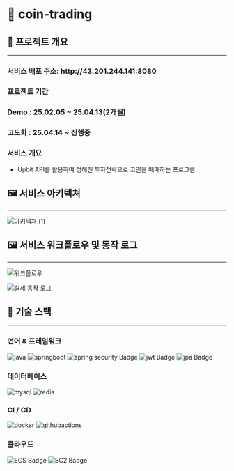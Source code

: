 # 💸 coin-trading

## 📝 프로젝트 개요

-----------------------
<h3>서비스 배포 주소: http://43.201.244.141:8080</h3>

<h3>프로젝트 기간</h3>
  <h3>Demo : 25.02.05 ~ 25.04.13(2개월)</h3>
  <h3>고도화 : 25.04.14 ~ 진행중</h3>

<h3>서비스 개요</h3>

- Upbit API를 활용하여 정해진 투자전략으로 코인을 매매하는 프로그램

## 🖼️ 서비스 아키텍쳐

----------------------
![아키텍쳐 (1)](https://github.com/user-attachments/assets/65be96f5-2971-4762-92bb-c62ee14b3073)



## 🖼️ 서비스 워크플로우 및 동작 로그

-----------------------
![워크플로우](https://github.com/user-attachments/assets/0b00a67a-5de7-4fcb-a63a-6a509f026087)

![실제 동작 로그](https://github.com/user-attachments/assets/acbc6a4f-cb73-4481-a407-a1af8302fedc)


## 🤖 기술 스택

-----------------------
<div class="tech-stack">
  <h3>언어 & 프레임워크</h3>
  <div class="badge-container">
    <img src="https://img.shields.io/badge/java-1E8CBE.svg?style=for-the-badge&logo=java&logoColor=white" alt="java">
    <img src="https://img.shields.io/badge/spring boot-6DB33F.svg?style=for-the-badge&logo=springboot&logoColor=white" alt="springboot">
    <img src="https://img.shields.io/badge/spring security-6DB33F?style=for-the-badge&logo=springsecurity&logoColor=white" alt="spring security Badge">
    <img src="https://img.shields.io/badge/jwt-000000?style=for-the-badge&logo=jsonwebtoken&logoColor=white" alt="jwt Badge">
    <img src="https://img.shields.io/badge/jpa-527FFF?style=for-the-badge&logo=hibernate&logoColor=white" alt="jpa Badge">
  </div>

  <h3>데이터베이스</h3>
  <div class="badge-container">
    <img src="https://img.shields.io/badge/mysql-4479A1.svg?style=for-the-badge&logo=mysql&logoColor=white" alt="mysql">
    <img src="https://img.shields.io/badge/redis-DD0031.svg?style=for-the-badge&logo=redis&logoColor=white" alt="redis">
  </div>

  <h3>CI / CD</h3>
  <div class="badge-container">
    <img src="https://img.shields.io/badge/docker-0db7ed.svg?style=for-the-badge&logo=docker&logoColor=white" alt="docker">
    <img src="https://img.shields.io/badge/github actions-2671E5.svg?style=for-the-badge&logo=githubactions&logoColor=white" alt="githubactions">
  </div>

  <h3>클라우드</h3>
  <div class="badge-container">
    <img src="https://img.shields.io/badge/ecs-FF9900?style=for-the-badge&logo=amazonecs&logoColor=white" alt="ECS Badge">
    <img src="https://img.shields.io/badge/ec2-FF9900?style=for-the-badge&logo=amazonec2&logoColor=white" alt="EC2 Badge">
  </div>
</div>


